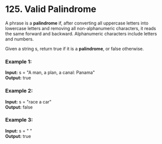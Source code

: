 # 125. Valid Palindrome
A phrase is a **palindrome** if, after converting all uppercase letters into lowercase letters and removing all non-alphanumeric characters, it reads the same forward and backward. Alphanumeric characters include letters and numbers.

Given a string s, return true if it is a **palindrome**, or false otherwise.

### Example 1:

**Input:** s = "A man, a plan, a canal: Panama"      
**Output:** true

### Example 2:

**Input:** s = "race a car"   
**Output:** false

### Example 3:

**Input:** s = "    "    
**Output:** true